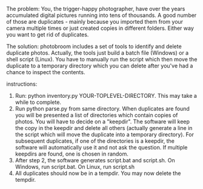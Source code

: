 
The problem:
You, the trigger-happy photographer, have over the years accumulated digital pictures running into tens of thousands. A good number of those are duplicates - mainly because you imported them from your camera multiple times or just created copies in different folders. Either way you want to get rid of duplicates.

The solution:
photobroom includes a set of tools to identify and delete duplicate photos. Actually, the tools just build a batch file (Windows) or a shell script (Linux). You have to manually run the script which then move the duplicate to a temporary directory which you can delete after you've had a chance to inspect the contents.

instructions:
1. Run: python inventory.py YOUR-TOPLEVEL-DIRECTORY. This may take a while to complete.
2. Run python parse.py from same directory. When duplicates are found you will be presented a list of directories which contain copies of photos. You will have to decide on a "keepdir". The software will keep the copy in the keepdir and delete all others (actually generate a line in the script which will move the duplicate into a temporary directory). For subsequent duplicates, if one of the directories is a keepdir, the software will automatically use it and not ask the question. If multiple keepdirs are found, one is chosen in random.
3. After step 2, the software generates script.bat and script.sh. On Windows, run script.bat. On Linux, run script.sh
4. All duplicates should now be in a tempdir. You may now delete the tempdir.
